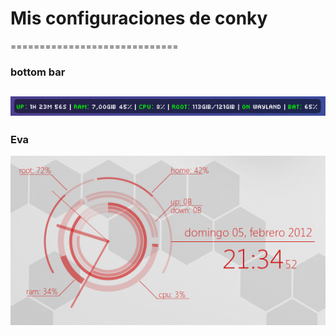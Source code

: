 # Mis configuraciones de conky
=============================

### bottom bar
![](./img/bottom_bar.png)
---

### Eva
![](./img/conky_eva.png)
